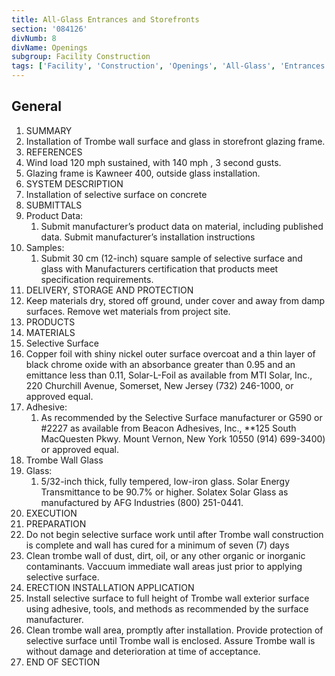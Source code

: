 ```yaml
---
title: All-Glass Entrances and Storefronts
section: '084126'
divNumb: 8
divName: Openings
subgroup: Facility Construction
tags: ['Facility', 'Construction', 'Openings', 'All-Glass', 'Entrances', 'Storefronts']
---
```



## General

   1. SUMMARY
   1. Installation of Trombe wall surface and glass in storefront glazing frame.
   1. REFERENCES
   1. Wind load 120 mph sustained, with 140 mph , 3 second gusts.
   1. Glazing frame is Kawneer 400, outside glass installation.
   1. SYSTEM DESCRIPTION
   1. Installation of selective surface on concrete
   1. SUBMITTALS
   1. Product Data:
      1. Submit manufacturer’s product data on material, including published data. Submit manufacturer’s installation instructions
   1. Samples:
      1. Submit 30 cm (12-inch) square sample of selective surface and glass with Manufacturers certification that products meet specification requirements.
   1. DELIVERY, STORAGE AND PROTECTION
   1. Keep materials dry, stored off ground, under cover and away from damp surfaces. Remove wet materials from project site.
   1. PRODUCTS
   1. MATERIALS
   1. Selective Surface
   1. Copper foil with shiny nickel outer surface overcoat and a thin layer of black chrome oxide with an absorbance greater than 0.95 and an emittance less than 0.11, Solar-L-Foil as available from MTI Solar, Inc., 220 Churchill Avenue, Somerset, New Jersey (732) 246-1000, or approved equal.
   1. Adhesive:
      1. As recommended by the Selective Surface manufacturer or G590 or #2227 as available from Beacon Adhesives, Inc., **125 South MacQuesten Pkwy. Mount Vernon, New York 10550 (914) 699-3400) or approved equal.
   1. Trombe Wall Glass
   1. Glass:
      1. 5/32-inch thick, fully tempered, low-iron glass. Solar Energy Transmittance to be 90.7% or higher. Solatex Solar Glass as manufactured by AFG Industries (800) 251-0441.
   1. EXECUTION
   1. PREPARATION
   1. Do not begin selective surface work until after Trombe wall construction is complete and wall has cured for a minimum of seven (7) days
   1. Clean trombe wall of dust, dirt, oil, or any other organic or inorganic contaminants. Vaccuum immediate wall areas just prior to applying selective surface.
   1. ERECTION INSTALLATION APPLICATION
   1. Install selective surface to full height of Trombe wall exterior surface using adhesive, tools, and methods as recommended by the surface manufacturer.
   1. Clean trombe wall area, promptly after installation. Provide protection of selective surface until Trombe wall is enclosed. Assure Trombe wall is without damage and deterioration at time of acceptance.
1. END OF SECTION

